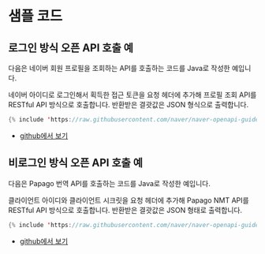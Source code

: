 # 샘플 코드

## 로그인 방식 오픈 API 호출 예

다음은 네이버 회원 프로필을 조회하는 API를 호출하는 코드를 Java로 작성한 예입니다.

네이버 아이디로 로그인해서 획득한 접근 토큰을 요청 헤더에 추가해 프로필 조회 API를 RESTful API 방식으로 호출합니다. 반환받은 결괏값은 JSON 형식으로 출력합니다.

```java
{% include 'https://raw.githubusercontent.com/naver/naver-openapi-guide/draft/sample/java/APIExamMemberProfile.java' %}
```
- [github에서 보기](https://github.com/naver/naver-openapi-guide/blob/draft/sample/java/APIExamMemberProfile.java)

## 비로그인 방식 오픈 API 호출 예

다음은 Papago 번역 API를 호출하는 코드를 Java로 작성한 예입니다.

클라이언트 아이디와 클라이언트 시크릿을 요청 헤더에 추가해 Papago NMT API를 RESTful API 방식으로 호출합니다. 반환받은 결괏값은 JSON 형태로 출력합니다.

```java
{% include 'https://raw.githubusercontent.com/naver/naver-openapi-guide/draft/sample/java/APIExamTranslateNMT.java' %}
```
- [github에서 보기](https://github.com/naver/naver-openapi-guide/blob/draft/sample/java/APIExamTranslateNMT.java)
